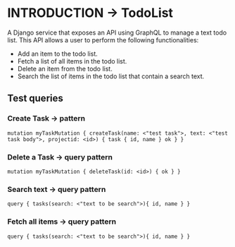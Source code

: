 # INTRODUCTION -> TodoList
A Django service that exposes an API using GraphQL to manage a text todo list.
This API allows a user to perform the following functionalities:

- Add an item to the todo list.
- Fetch a list of all items in the todo list.
- Delete an item from the todo list.
- Search the list of items in the todo list that contain a search text.

## Test queries
### Create Task -> pattern

`mutation myTaskMutation {
    createTask(name: <"test task">, text: <"test task body">, projectid: <id>) {
        task {
          id,
        	name
        }
    ok
    }
}`

### Delete a Task -> query pattern
`mutation myTaskMutation {
    deleteTask(id: <id>) {
    ok
    }
}`

### Search text -> query pattern

`query {
  tasks(search: <"text to be search">){
    id,
    name
  }
}`


### Fetch all items -> query pattern

`query {
  tasks(search: <"text to be search">){
    id,
    name
  }
}`

